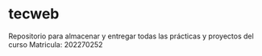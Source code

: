 # tecweb
 Repositorio para almacenar y entregar todas las prácticas y proyectos del curso
Matricula: 202270252
